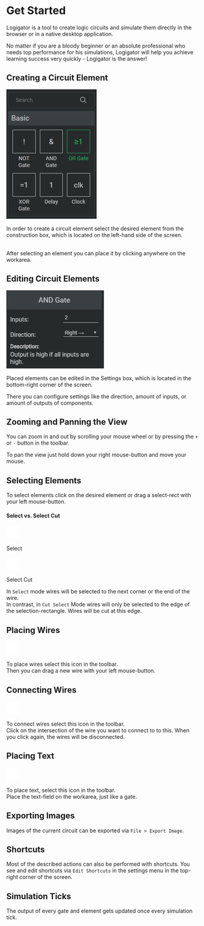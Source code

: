 # Get Started

Logigator is a tool to create logic circuits and simulate them directly in the browser or in a native desktop application.

No matter if you are a bloody beginner or an absolute professional who needs top performance for his simulations, Logigator will help you achieve learning success very quickly - Logigator is the answer!

## Creating a Circuit Element

<div class="rows">

![Construction Box](../../assets/help/construction-box.jpg)

<div class="margin-left">
In order to create a circuit element select the desired element from the construction box, which is located on the left-hand side of the screen.
<br><br>

After selecting an element you can place it by clicking anywhere on the workarea.
</div>
</div>

## Editing Circuit Elements

<div class="rows">

![Settings Info Box](../../assets/help/settings-info-box.jpg)

<div class="margin-left">
Placed elements can be edited in the Settings box, which is located in the bottom-right corner of the screen.

There you can configure settings like the direction, amount of inputs, or amount of outputs of components.

</div>
</div>

## Zooming and Panning the View
You can zoom in and out by scrolling your mouse wheel or by pressing the `+` or `-` button in the toolbar.

To pan the view just hold down your right mouse-button and move your mouse.

## Selecting Elements
To select elements click on the desired element or drag a select-rect with your left mouse-button.

#### Select vs. Select Cut

<div class="rows align-center margin-bottom">
	<img src="../../assets/icons/dark/selection1.svg" title="icon-img" />
	<p class="margin-left">Select</p>
</div>
<div class="rows align-center margin-bottom">
	<img src="../../assets/icons/dark/selection_cut.svg" title="icon-img" />
	<p class="margin-left">Select Cut</p>
</div>

In `Select` mode wires will be selected to the next corner or the end of the wire.<br>
In contrast, in `Cut Select` Mode wires will only be selected to the edge of the selection-rectangle. Wires will be cut at this edge.

## Placing Wires

<div class="rows align-center">

![Place Wires Icon](../../assets/icons/dark/connection.svg "icon-img")

<div class="margin-left">
To place wires select this icon in the toolbar.
</div>
</div>
Then you can drag a new wire with your left mouse-button.

## Connecting Wires

<div class="rows align-center">

![Connect Wires Icon](../../assets/icons/dark/connect_wire.svg "icon-img")

<div class="margin-left">
To connect wires select this icon in the toolbar.
</div>
</div>
Click on the intersection of the wire you want to connect to to this. When you click again, the wires will be disconnected.

## Placing Text

<div class="rows align-center">

![Connect Wires Icon](../../assets/icons/dark/text.svg "icon-img")

<div class="margin-left">
To place text, select this icon in the toolbar.
</div>
</div>
Place the text-field on the workarea, just like a gate.

## Exporting Images
Images of the current circuit can be exported via `File > Export Image`.

## Shortcuts 
Most of the described actions can also be performed with shortcuts. You see and edit shortcuts via `Edit Shortcuts` in the settings menu in the top-right corner of the screen.

## Simulation Ticks
The output of every gate and element gets updated once every simulation tick.